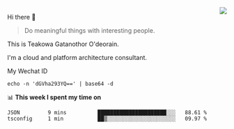 <img align="right" src="https://github-readme-stats.vercel.app/api?username=Teakowa&show_icons=true&icon_color=2f80ed&text_color=718096&bg_color=ffffff&hide_title=true" />

Hi there 👋

> Do meaningful things with interesting people.

This is Teakowa Gatanothor O'deorain.

I'm a cloud and platform architecture consultant.

My Wechat ID

```
echo -n 'dGVha293YQ==' | base64 -d
```

📊 **This week I spent my time on**
<!--START_SECTION:waka-->
```text
JSON         9 mins          ██████████████████████░░░   88.61 % 
tsconfig     1 min           ██▒░░░░░░░░░░░░░░░░░░░░░░   09.97 % 
```
<!--END_SECTION:waka-->
